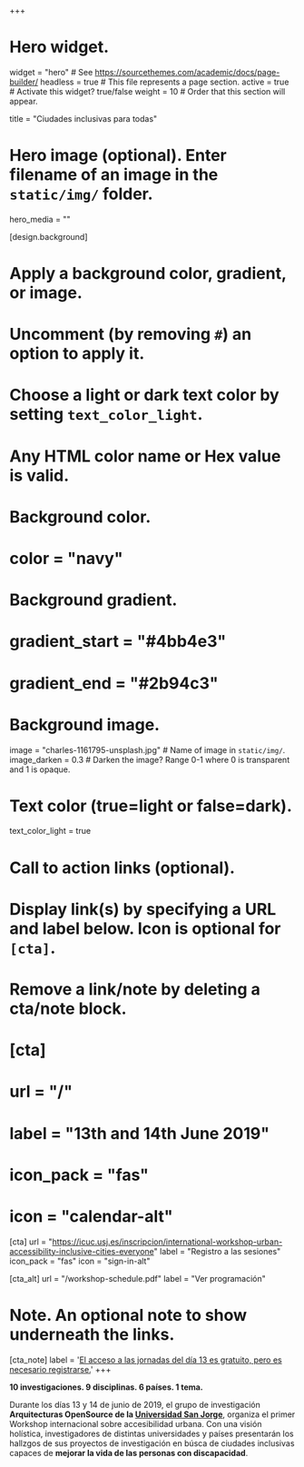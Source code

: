 +++
# Hero widget.
widget = "hero"  # See https://sourcethemes.com/academic/docs/page-builder/
headless = true  # This file represents a page section.
active = true  # Activate this widget? true/false
weight = 10  # Order that this section will appear.

title = "Ciudades inclusivas para todas"

# Hero image (optional). Enter filename of an image in the `static/img/` folder.
hero_media = ""

[design.background]
  # Apply a background color, gradient, or image.
  #   Uncomment (by removing `#`) an option to apply it.
  #   Choose a light or dark text color by setting `text_color_light`.
  #   Any HTML color name or Hex value is valid.

  # Background color.
  # color = "navy"

  # Background gradient.
  # gradient_start = "#4bb4e3"
  # gradient_end = "#2b94c3"

  # Background image.
  image = "charles-1161795-unsplash.jpg"  # Name of image in `static/img/`.
  image_darken = 0.3  # Darken the image? Range 0-1 where 0 is transparent and 1 is opaque.

  # Text color (true=light or false=dark).
  text_color_light = true

# Call to action links (optional).
#   Display link(s) by specifying a URL and label below. Icon is optional for `[cta]`.
#   Remove a link/note by deleting a cta/note block.
# [cta]
#   url = "/"
#   label = "13th and 14th June 2019"
#   icon_pack = "fas"
#   icon = "calendar-alt"

[cta]
  url = "https://icuc.usj.es/inscripcion/international-workshop-urban-accessibility-inclusive-cities-everyone"
  label = "Registro a las sesiones"
  icon_pack = "fas"
  icon = "sign-in-alt"

[cta_alt]
  url = "/workshop-schedule.pdf"
  label = "Ver programación"

# Note. An optional note to show underneath the links.
[cta_note]
  label = '<a href="https://icuc.usj.es/inscripcion/international-workshop-urban-accessibility-inclusive-cities-everyone">El acceso a las jornadas del día 13 es gratuito, pero es necesario registrarse.</a>'
+++

**10 investigaciones. 9 disciplinas. 6 países. 1 tema.**

Durante los días 13 y 14 de junio de 2019, el grupo de investigación **Arquitecturas OpenSource de la [Universidad San Jorge](https://usj.es)**, organiza el primer Workshop internacional sobre accesibilidad urbana. Con una visión holística, investigadores de distintas universidades y países presentarán los hallzgos de sus proyectos de investigación en búsca de ciudades inclusivas capaces de **mejorar la vida de las personas con discapacidad**.
